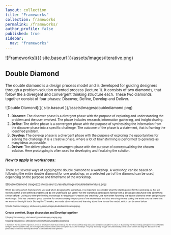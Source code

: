 ```yaml
---
layout: collection
title: "Frameworks"
collection: frameworks
permalink: /frameworks/
author_profile: false
published: true
sidebar:
  nav: "frameworks"
---
```


![Frameworks]({{ site.baseurl }}/assets/images/iterative.png)

## Double Diamond 
<small>The double diamond is a design process model and is developed for guiding designers through a problem-solution oriented process (lecture 1). It consists of two diamonds, that  follow the a divergent and convergent thinking structure each. These two diamonds together consist of four phases: Discover, Define, Develop and Deliver.  

![Double Diamond]({{ site.baseurl }}/assets/images/doublediamond.png)

1. <span id="discover"></span><span style="font-size: smaller;">**Discover:** The discover phase is a divergent phase with the purpose of exploring and understanding the problem and the user involved. The phase includes research, information gathering, and insight sharing.</span><span style="display: none;">[Reference to Discover Phase](#discover)</span>
2. <span id="define"><span style="font-size: smaller;">**Define:** The define phase is a convergent phase with the purpose of synthesizing the information from the discover phase into a specific challenge. The outcome of the phase is a statement, that is framing the identified problem.</span> <span style="display: none;">[Reference to Define Phase](#define)</span>
3. <span id="develop"><span style="font-size: smaller;">**Develop:** The develop phase is a divergent phase with the purpose of exploring the opportunities for solving the challenge. It is a creative phase, where a lot of brainstorming is performed to generate as many ideas as possible.</span><span style="display: none;">[Reference to Develop Phase](#develop)</span>
4. <span id="deliver"><span style="font-size: smaller;">**Deliver:** The deliver phase is a convergent phase with the purpose of conceptualizing the chosen solution. Here prototyping is often used for developing and finalizing the solution.</span><span style="display: none;">[Reference to Deliver Phase](#deliver)</span>


##### How to apply in workshops: 
<small>There are several ways of applying the double diamond to a workshop. A workshop can be based on following the entire double diamond for one workshop, or a selected part of the diamond can be used, depending on the purpose and timeframe of the workshop. <small>

![Double Diamond Usage]({{ site.baseurl }}/assets/images/doublediamonduse.png)

<small>When deciding which framework to use and when designing the workshop, it is important to consider what the starting point for the workshop is. Are we working within a well defined problem and do we understand our users? Are the workshop participants familiar with a design process/have tried something similar before? 
During our time performing workshops in “staging co-creation and creativity”, we have been following the double diamond when designing our workshops. This has created a good baseline for understanding the purpose of the workshops and also ensuring the we during the entire course knew that we were on the right track. During the 13 weeks, we made observations and learning about how to use the model, which can be seen below. <small>

![Double Diamond Usage]({{ site.baseurl }}/assets/images/doublediamondlearnings.png)


<span id="stagingdiscussion"></span>
<h2> Create comfort, Stage discussion and Develop together</h2>
<span style="display: none;">[Reference to Staging Discussion](#stagingdiscussion)</span>

![Staging Discussion]({{ site.baseurl }}/assets/images/staging.png)


![Staging Discussion]({{ site.baseurl }}/assets/images/stagediscussion.png)


<small> A framework that we used for inspiration, of how to structure the individual workshop was the “Create comfort, Stage discussion and Develop together” (Lecture 2). By ensuring that the workshop participants were comfortable during the workshop and felt safe, we created great results and overall a better atmosphere during the workshops.  The group did initially struggle with understanding how to create comfort and stage the discussion for the participants, so below our learnings about how to achieve this has been gathered. <small>

